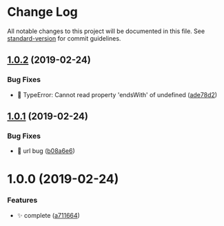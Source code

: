 # Change Log

All notable changes to this project will be documented in this file. See [standard-version](https://github.com/conventional-changelog/standard-version) for commit guidelines.

<a name="1.0.2"></a>
## [1.0.2](https://github.com/huruji/open-browser-webpack-plugin/compare/v1.0.1...v1.0.2) (2019-02-24)


### Bug Fixes

* :bug: TypeError: Cannot read property 'endsWith' of undefined ([ade78d2](https://github.com/huruji/open-browser-webpack-plugin/commit/ade78d2))



<a name="1.0.1"></a>
## [1.0.1](https://github.com/huruji/open-browser-webpack-plugin/compare/v1.0.0...v1.0.1) (2019-02-24)


### Bug Fixes

* :bug: url bug ([b08a6e6](https://github.com/huruji/open-browser-webpack-plugin/commit/b08a6e6))



<a name="1.0.0"></a>
# 1.0.0 (2019-02-24)


### Features

* :sparkles: complete ([a711664](https://github.com/huruji/open-browser-webpack-plugin/commit/a711664))
